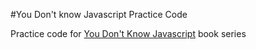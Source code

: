 #You Don't know Javascript Practice Code

Practice code for [You Don't Know Javascript](https://github.com/getify/You-Dont-Know-JS) book series

